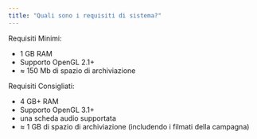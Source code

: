 ```yaml
---
title: "Quali sono i requisiti di sistema?"
---
```


Requisiti Minimi:
- 1 GB RAM
- Supporto OpenGL 2.1+
- ≈ 150 Mb di spazio di archiviazione

Requisiti Consigliati:
- 4 GB+ RAM
- Supporto OpenGL 3.1+
- una scheda audio supportata
- ≈ 1 GB di spazio di archiviazione (includendo i filmati della campagna)
